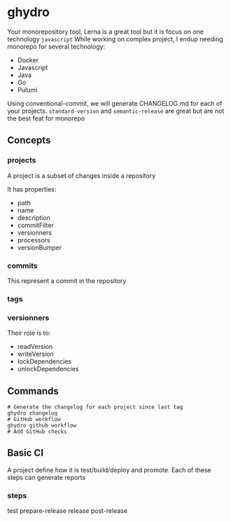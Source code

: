 # ghydro

Your monorepository tool, Lerna is a great tool but it is focus on one technology `javascript`
While working on complex project, I endup needing monorepo for several technology:

- Docker
- Javascript
- Java
- Go
- Pulumi

Using conventional-commit, we will generate CHANGELOG.md for each of your projects.
`standard-version` and `semantic-release` are great but are not the best feat for monorepo

## Concepts

### projects

A project is a subset of changes inside a repository

It has properties:

- path
- name
- description
- commitFilter
- versionners
- processors
- versionBumper

### commits

This represent a commit in the repository

### tags

### versionners

Their role is to:

- readVersion
- writeVersion
- lockDependencies
- unlockDependencies

## Commands

```
# Generate the changelog for each project since last tag
ghydro changelog
# GitHub workflow
ghydro github workflow
# Add GitHub checks
```

## Basic CI

A project define how it is test/build/deploy and promote.
Each of these steps can generate reports

### steps

test
prepare-release
release
post-release
